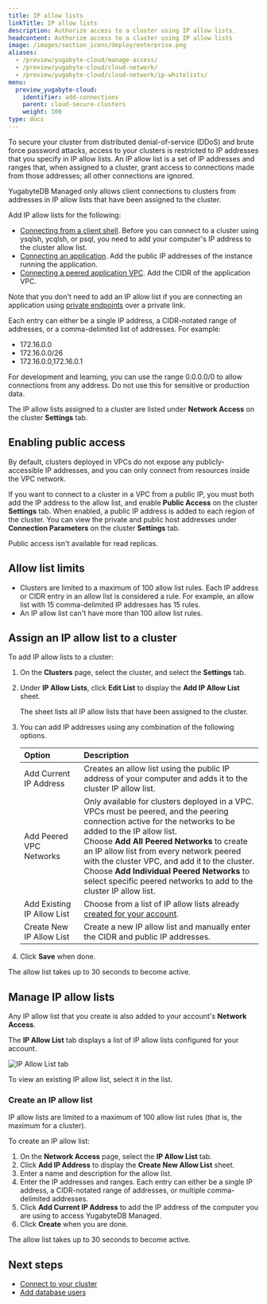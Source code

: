 ```yaml
---
title: IP allow lists
linkTitle: IP allow lists
description: Authorize access to a cluster using IP allow lists.
headcontent: Authorize access to a cluster using IP allow lists
image: /images/section_icons/deploy/enterprise.png
aliases:
  - /preview/yugabyte-cloud/manage-access/
  - /preview/yugabyte-cloud/cloud-network/
  - /preview/yugabyte-cloud/cloud-network/ip-whitelists/
menu:
  preview_yugabyte-cloud:
    identifier: add-connections
    parent: cloud-secure-clusters
    weight: 100
type: docs
---
```


To secure your cluster from distributed denial-of-service (DDoS) and brute force password attacks, access to your clusters is restricted to IP addresses that you specify in IP allow lists. An IP allow list is a set of IP addresses and ranges that, when assigned to a cluster, grant access to connections made from those addresses; all other connections are ignored.

YugabyteDB Managed only allows client connections to clusters from addresses in IP allow lists that have been assigned to the cluster.

Add IP allow lists for the following:

- [Connecting from a client shell](../../cloud-connect/connect-client-shell/). Before you can connect to a cluster using ysqlsh, ycqlsh, or psql, you need to add your computer's IP address to the cluster allow list.
- [Connecting an application](../../cloud-connect/connect-applications/). Add the public IP addresses of the instance running the application.
- [Connecting a peered application VPC](../../cloud-basics/cloud-vpcs/). Add the CIDR of the application VPC.

Note that you don't need to add an IP allow list if you are connecting an application using [private endpoints](../../cloud-basics/cloud-vpcs/cloud-add-endpoint/) over a private link.

Each entry can either be a single IP address, a CIDR-notated range of addresses, or a comma-delimited list of addresses. For example:

- 172.16.0.0
- 172.16.0.0/26
- 172.16.0.0,172.16.0.1

For development and learning, you can use the range 0.0.0.0/0 to allow connections from any address. Do not use this for sensitive or production data.

The IP allow lists assigned to a cluster are listed under **Network Access** on the cluster **Settings** tab.

## Enabling public access

By default, clusters deployed in VPCs do not expose any publicly-accessible IP addresses, and you can only connect from resources inside the VPC network.

If you want to connect to a cluster in a VPC from a public IP, you must both add the IP address to the allow list, and enable **Public Access** on the cluster **Settings** tab. When enabled, a public IP address is added to each region of the cluster. You can view the private and public host addresses under **Connection Parameters** on the cluster **Settings** tab.

Public access isn't available for read replicas.

## Allow list limits

- Clusters are limited to a maximum of 100 allow list rules. Each IP address or CIDR entry in an allow list is considered a rule. For example, an allow list with 15 comma-delimited IP addresses has 15 rules.
- An IP allow list can't have more than 100 allow list rules.

## Assign an IP allow list to a cluster

To add IP allow lists to a cluster:

1. On the **Clusters** page, select the cluster, and select the **Settings** tab.
1. Under **IP Allow Lists**, click **Edit List** to display the **Add IP Allow List** sheet.

    The sheet lists all IP allow lists that have been assigned to the cluster.

1. You can add IP addresses using any combination of the following options.

    | Option | Description |
    | :----- | :---------- |
    | Add Current IP Address | Creates an allow list using the public IP address of your computer and adds it to the cluster IP allow list. |
    | Add Peered VPC Networks | Only available for clusters deployed in a VPC. VPCs must be peered, and the peering connection active for the networks to be added to the IP allow list.<br>Choose **Add All Peered Networks** to create an IP allow list from every network peered with the cluster VPC, and add it to the cluster.<br>Choose **Add Individual Peered Networks** to select specific peered networks to add to the cluster IP allow list. |
    | Add Existing IP Allow List | Choose from a list of IP allow lists already [created for your account](#create-an-ip-allow-list). |
    | Create New IP Allow List | Create a new IP allow list and manually enter the CIDR and public IP addresses. |

1. Click **Save** when done.

The allow list takes up to 30 seconds to become active.

## Manage IP allow lists

Any IP allow list that you create is also added to your account's **Network Access**.

The **IP Allow List** tab displays a list of IP allow lists configured for your account.

![IP Allow List tab](/images/yb-cloud/cloud-networking-ip.png)

To view an existing IP allow list, select it in the list.

### Create an IP allow list

IP allow lists are limited to a maximum of 100 allow list rules (that is, the maximum for a cluster).

To create an IP allow list:

1. On the **Network Access** page, select the **IP Allow List** tab.
1. Click **Add IP Address** to display the **Create New Allow List** sheet.
1. Enter a name and description for the allow list.
1. Enter the IP addresses and ranges. Each entry can either be a single IP address, a CIDR-notated range of addresses, or multiple comma-delimited addresses.
1. Click **Add Current IP Address** to add the IP address of the computer you are using to access YugabyteDB Managed.
1. Click **Create** when you are done.

The allow list takes up to 30 seconds to become active.

## Next steps

- [Connect to your cluster](../../cloud-connect/)
- [Add database users](../../cloud-secure-clusters/add-users/)

